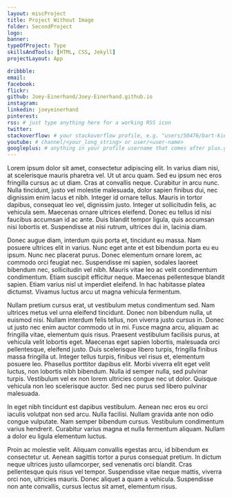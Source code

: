 ```yaml
---
layout: miscProject
title: Project Without Image
folder: SecondProject
logo:
banner: 
typeOfProject: Type
skillsAndTools: [HTML, CSS, Jekyll]
projectLayout: App

dribbble:
email:
facebook:
flickr:
github: Joey-Einerhand/Joey-Einerhand.github.io
instagram:
linkedin: joeyeinerhand
pinterest:
rss: # just type anything here for a working RSS icon
twitter:
stackoverflow: # your stackoverflow profile, e.g. "users/50476/bart-kiers"
youtube: # channel/<your_long_string> or user/<user-name>
googleplus: # anything in your profile username that comes after plus.google.com/
---
```




Lorem ipsum dolor sit amet, consectetur adipiscing elit. In varius diam nisi, at scelerisque mauris pharetra vel. Ut ut arcu quam. Sed eu ipsum nec eros fringilla cursus ac ut diam. Cras at convallis neque. Curabitur in arcu nunc. Nulla tincidunt, justo vel molestie malesuada, dolor sapien finibus dui, nec dignissim enim lacus et nibh. Integer id ornare tellus. Mauris in tortor dapibus, consequat leo vel, dignissim justo. Integer ut sollicitudin felis, ac vehicula sem. Maecenas ornare ultrices eleifend. Donec eu tellus id nisi faucibus accumsan id ac ante. Duis blandit tempor ligula, quis accumsan nisi lobortis et. Suspendisse at nisi rutrum, ultrices dui in, lacinia diam.

Donec augue diam, interdum quis porta et, tincidunt eu massa. Nam posuere ultrices elit in varius. Nunc eget ante et est bibendum porta eu eu ipsum. Nunc nec placerat purus. Donec elementum ornare lorem, ac commodo orci feugiat nec. Suspendisse mi sapien, sodales laoreet bibendum nec, sollicitudin vel nibh. Mauris vitae leo ac velit condimentum condimentum. Etiam suscipit efficitur neque. Maecenas pellentesque blandit sapien. Etiam varius nisl ut imperdiet eleifend. In hac habitasse platea dictumst. Vivamus luctus arcu ut magna vehicula fermentum.

Nullam pretium cursus erat, ut vestibulum metus condimentum sed. Nam ultrices metus vel urna eleifend tincidunt. Donec non bibendum nulla, ut euismod nisi. Nullam interdum felis tellus, non viverra justo cursus in. Donec ut justo nec enim auctor commodo ut in mi. Fusce magna arcu, aliquam ac fringilla vitae, elementum quis risus. Praesent vestibulum facilisis purus, at vehicula velit lobortis eget. Maecenas eget sapien lobortis, malesuada orci pellentesque, eleifend justo. Duis scelerisque libero turpis, fringilla finibus massa fringilla ut. Integer tellus turpis, finibus vel risus et, elementum posuere leo. Phasellus porttitor dapibus elit. Morbi viverra elit eget velit luctus, non lobortis nibh bibendum. Nulla id semper nulla, sed pulvinar turpis. Vestibulum vel ex non lorem ultricies congue nec ut dolor. Quisque vehicula non leo scelerisque auctor. Sed nec purus sed libero pulvinar malesuada.

In eget nibh tincidunt est dapibus vestibulum. Aenean nec eros eu orci iaculis volutpat non sed arcu. Nulla facilisi. Nullam gravida ante non odio congue vulputate. Nam semper bibendum cursus. Vestibulum condimentum varius hendrerit. Curabitur varius magna et nulla fermentum aliquam. Nullam a dolor eu ligula elementum luctus.

Proin ac molestie velit. Aliquam convallis egestas arcu, id bibendum ex consectetur ut. Aenean sagittis tortor a purus consequat pretium. In dictum neque ultrices justo ullamcorper, sed venenatis orci blandit. Cras pellentesque quis risus vel tempor. Suspendisse vitae neque mattis, viverra orci non, ultricies mauris. Donec aliquet a quam a vehicula. Suspendisse non ante convallis, cursus lectus sit amet, elementum risus. 
